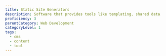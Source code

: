 ```yaml
---
title: Static Site Generators
description: Software that provides tools like templating, shared data, and custom tags to assist in the creation of static HTML pages.
proficiency: 3
parentCategory: Web Development
categoryLevel: 1
tags:
  - cms
  - content
  - tool
---
```

